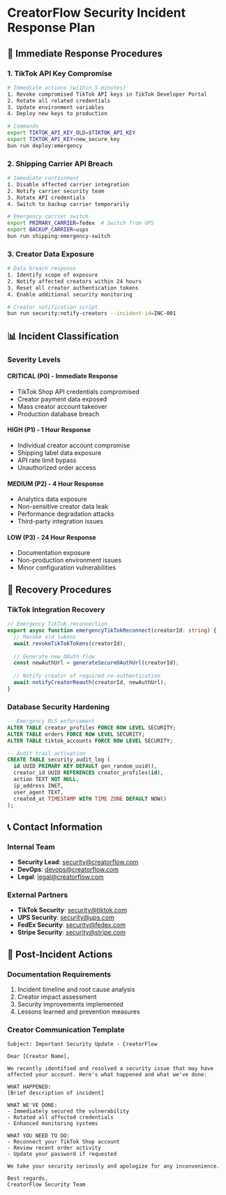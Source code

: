 # CreatorFlow Security Incident Response Plan

## 🚨 Immediate Response Procedures

### **1. TikTok API Key Compromise**
```bash
# Immediate actions (within 5 minutes)
1. Revoke compromised TikTok API keys in TikTok Developer Portal
2. Rotate all related credentials
3. Update environment variables
4. Deploy new keys to production

# Commands
export TIKTOK_API_KEY_OLD=$TIKTOK_API_KEY
export TIKTOK_API_KEY=new_secure_key
bun run deploy:emergency
```

### **2. Shipping Carrier API Breach**
```bash
# Immediate containment
1. Disable affected carrier integration
2. Notify carrier security team
3. Rotate API credentials
4. Switch to backup carrier temporarily

# Emergency carrier switch
export PRIMARY_CARRIER=fedex  # Switch from UPS
export BACKUP_CARRIER=usps
bun run shipping:emergency-switch
```

### **3. Creator Data Exposure**
```bash
# Data breach response
1. Identify scope of exposure
2. Notify affected creators within 24 hours
3. Reset all creator authentication tokens
4. Enable additional security monitoring

# Creator notification script
bun run security:notify-creators --incident-id=INC-001
```

## 📊 Incident Classification

### **Severity Levels**

#### **CRITICAL (P0) - Immediate Response**
- TikTok Shop API credentials compromised
- Creator payment data exposed
- Mass creator account takeover
- Production database breach

#### **HIGH (P1) - 1 Hour Response**
- Individual creator account compromise
- Shipping label data exposure
- API rate limit bypass
- Unauthorized order access

#### **MEDIUM (P2) - 4 Hour Response**
- Analytics data exposure
- Non-sensitive creator data leak
- Performance degradation attacks
- Third-party integration issues

#### **LOW (P3) - 24 Hour Response**
- Documentation exposure
- Non-production environment issues
- Minor configuration vulnerabilities

## 🔧 Recovery Procedures

### **TikTok Integration Recovery**
```typescript
// Emergency TikTok reconnection
export async function emergencyTikTokReconnect(creatorId: string) {
  // Revoke old tokens
  await revokeTikTokTokens(creatorId);
  
  // Generate new OAuth flow
  const newAuthUrl = generateSecureOAuthUrl(creatorId);
  
  // Notify creator of required re-authentication
  await notifyCreatorReauth(creatorId, newAuthUrl);
}
```

### **Database Security Hardening**
```sql
-- Emergency RLS enforcement
ALTER TABLE creator_profiles FORCE ROW LEVEL SECURITY;
ALTER TABLE orders FORCE ROW LEVEL SECURITY;
ALTER TABLE tiktok_accounts FORCE ROW LEVEL SECURITY;

-- Audit trail activation
CREATE TABLE security_audit_log (
  id UUID PRIMARY KEY DEFAULT gen_random_uuid(),
  creator_id UUID REFERENCES creator_profiles(id),
  action TEXT NOT NULL,
  ip_address INET,
  user_agent TEXT,
  created_at TIMESTAMP WITH TIME ZONE DEFAULT NOW()
);
```

## 📞 Contact Information

### **Internal Team**
- **Security Lead**: security@creatorflow.com
- **DevOps**: devops@creatorflow.com
- **Legal**: legal@creatorflow.com

### **External Partners**
- **TikTok Security**: security@tiktok.com
- **UPS Security**: security@ups.com
- **FedEx Security**: security@fedex.com
- **Stripe Security**: security@stripe.com

## 📝 Post-Incident Actions

### **Documentation Requirements**
1. Incident timeline and root cause analysis
2. Creator impact assessment
3. Security improvements implemented
4. Lessons learned and prevention measures

### **Creator Communication Template**
```
Subject: Important Security Update - CreatorFlow

Dear [Creator Name],

We recently identified and resolved a security issue that may have affected your account. Here's what happened and what we've done:

WHAT HAPPENED:
[Brief description of incident]

WHAT WE'VE DONE:
- Immediately secured the vulnerability
- Rotated all affected credentials
- Enhanced monitoring systems

WHAT YOU NEED TO DO:
- Reconnect your TikTok Shop account
- Review recent order activity
- Update your password if requested

We take your security seriously and apologize for any inconvenience.

Best regards,
CreatorFlow Security Team
```
